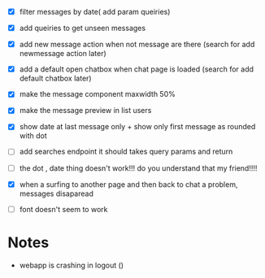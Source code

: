 

 - [x] filter messages by date( add param queiries)

 - [x] add queiries to get unseen messages
 - [x] add new message action when not message are there (search for add newmessage action later)
 - [x] add a default open chatbox when chat page is loaded (search for add default chatbox later)
 - [x] make the message component maxwidth 50%
 - [x] make the message preview in list users  
 - [x] show date at last message only + show only first message as rounded with dot
 - [ ] add searches endpoint it should takes query params and return

 - [ ] the dot , date thing doesn't work!!! do you understand that my friend!!!!
 - [x] when a surfing to another page and then back to chat a problem, messages disaparead
 - [ ] font doesn't seem to work


# Notes
- webapp is crashing in logout ()
